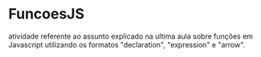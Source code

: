 # FuncoesJS
atividade referente ao assunto explicado na ultima aula sobre funções em Javascript utilizando os formatos "declaration", "expression" e "arrow".
